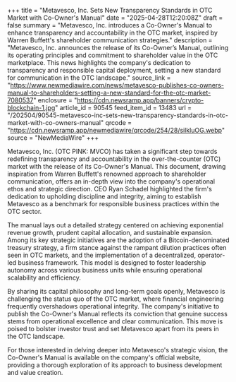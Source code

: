 +++
title = "Metavesco, Inc. Sets New Transparency Standards in OTC Market with Co-Owner's Manual"
date = "2025-04-28T12:20:08Z"
draft = false
summary = "Metavesco, Inc. introduces a Co-Owner's Manual to enhance transparency and accountability in the OTC market, inspired by Warren Buffett's shareholder communication strategies."
description = "Metavesco, Inc. announces the release of its Co-Owner’s Manual, outlining its operating principles and commitment to shareholder value in the OTC marketplace. This news highlights the company's dedication to transparency and responsible capital deployment, setting a new standard for communication in the OTC landscape."
source_link = "https://www.newmediawire.com/news/metavesco-publishes-co-owners-manual-to-shareholders-setting-a-new-standard-for-the-otc-market-7080537"
enclosure = "https://cdn.newsramp.app/banners/crypto-blockchain-1.jpg"
article_id = 90545
feed_item_id = 13483
url = "/202504/90545-metavesco-inc-sets-new-transparency-standards-in-otc-market-with-co-owners-manual"
qrcode = "https://cdn.newsramp.app/newmediawire/qrcode/254/28/silkluOG.webp"
source = "NewMediaWire"
+++

<p>Metavesco, Inc. (OTC PINK: MVCO) has taken a significant step towards redefining transparency and accountability in the over-the-counter (OTC) market with the release of its Co-Owner's Manual. This document, drawing inspiration from Warren Buffett's renowned approach to shareholder communication, offers an in-depth view into the company's operational ethos and strategic direction. CEO Ryan Schadel highlighted the firm's dedication to upholding discipline and integrity, aiming to establish Metavesco as a benchmark for responsible business practices within the OTC sector.</p><p>The manual lays out a detailed strategy centered on achieving exponential revenue growth, prudent capital allocation, and sustainable expansion. Among its key strategic initiatives are the adoption of a Bitcoin-denominated treasury strategy, a firm stance against the rampant dilution practices often seen in OTC markets, and the implementation of a decentralized, operator-led business framework. This model is designed to foster leadership autonomy across various business units while ensuring operational scalability and efficiency.</p><p>By sharing its capital philosophy and long-term goals openly, Metavesco is challenging the status quo of the OTC market, where financial engineering frequently overshadows operational integrity. The company's initiative to publish the Co-Owner's Manual reflects its conviction that genuine success stems from operational excellence and clear communication. This move is poised to bolster investor trust and set Metavesco apart from its peers in the OTC landscape.</p><p>For those interested in delving deeper into Metavesco's strategic vision, the Co-Owner's Manual is available on the company's official website, providing a thorough exploration of its approach to business development and value creation.</p>